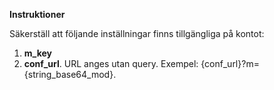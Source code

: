 **Instruktioner**

Säkerställ att följande inställningar finns tillgängliga på kontot:

1. **m_key**
2. **conf_url**. URL anges utan query. Exempel: {conf_url}?m={string_base64_mod}.
